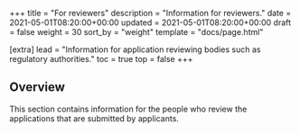 +++
title = "For reviewers"
description = "Information for reviewers."
date = 2021-05-01T08:20:00+00:00
updated = 2021-05-01T08:20:00+00:00
draft = false
weight = 30
sort_by = "weight"
template = "docs/page.html"

[extra]
lead = "Information for application reviewing bodies such as regulatory authorities."
toc = true
top = false
+++

## Overview

This section contains information for the people who review the applications that are submitted by applicants. 



